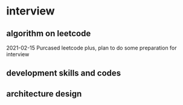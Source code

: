 # interview
## algorithm on leetcode
2021-02-15 Purcased leetcode plus, plan to do some preparation for interview

## development skills and codes

## architecture design
